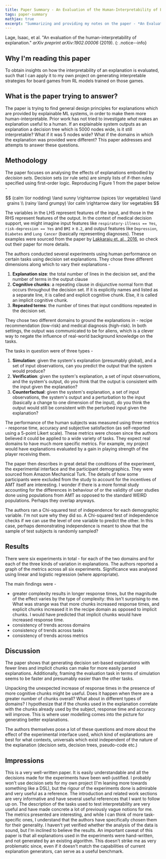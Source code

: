 ```yaml
---
title: Paper Summary - An Evaluation of the Human-Interpretability of Explanation by Lage et. al. (2019)
tags: paper-summary
mathjax: true
excerpt: "Summarizing and providing my notes on the paper - *An Evaluation of the Human-Interpretability of Explanation* by Lage et. al. (2019)"
---
```


Lage, Isaac, et al. "An evaluation of the human-interpretability of explanation." *arXiv preprint arXiv:1902.00006* (2019). [<i class="far fa-file-pdf"></i>](https://arxiv.org/pdf/1902.00006.pdf)
{: .notice--info}

## Why I'm reading this paper

To obtain insights on how the interpretability of an explanation is evaluated, such that I can apply it to my own project on generating interpretable strategies for board games from RL models trained on those games.

## What is the paper trying to answer?

The paper is trying to find general design principles for explanations which are provided by explainable ML systems, in order to make them more human-interpretable. Prior work has not tried to investigate *what* makes an explanation useful to a human. If an explainable system outputs as an explanation a decision tree which is 5000 nodes wide, is it still interpretable? What if it was 5 nodes wide? What if the domains in which the explanation was provided were different? This paper addresses and attempts to answer these questions.

## Methodology

The paper focuses on analysing the effects of explanations embodied by *decision sets*. Decision sets (or rule sets) are simply lists of if-then rules specified using first-order logic. Reproducing Figure 1 from the paper below -

$$
(calm \lor nodding) \land sunny \rightarrow (spices \lor vegetables) \land grains \\
(rainy \land grumpy) \lor calm \rightarrow dairy \lor vegetables
$$

The variables in the LHS represent features of the input, and those in the RHS represent features of the output. In the context of medical decision support, we might imagine input features like `respiratory-illness == Yes`, `risk-depression == Yes` and `BMI` $\geq$ `0.2`, and output features like `Depression`, `Diabetes` and `Lung Cancer` (basically representing diagnoses). These examples were sourced from the paper by [Lakkaraju et. al., 2016](https://www-cs-faculty.stanford.edu/people/jure/pubs/interpretable-kdd16.pdf), so check out their paper for more details.

The authors conducted several experiments using human performance on certain tasks using decision set explanations. They chose three different dimensions along which to vary their explanations -

1. **Explanation size**: the total number of lines in the decision set, and the number of terms in the output clause
2. **Cognitive chunks**: a repeating clause in disjunctive normal form that occurs throughout the decision set. If it is explicitly names and listed as a separate line, it is called and explicit cognitive chunk. Else, it is called an implicit cognitive chunk.
3. **Repeated terms**: the number of times that input conditions repeated in the decision set.

They chose two different domains to ground the explanations in - recipe recommendation (low-risk) and medical diagnosis (high-risk). In both settings, the output was communicated to be for aliens, which is a clever way to negate the influence of real-world background knowledge on the tasks.

The tasks in question were of three types -

1. **Simulation**: given the system's explanation (presumably global), and a set of input observations, can you predict the output that the system would produce?
2. **Verification**: given the system's explanation, a set of input observations, and the system's output, do you think that the output is consistent with the input given the explanation?
3. **Counterfactual**: given the system's explanation, a set of input observations, the system's output and a perturbation to the input (basically a change to one dimension of the input), do you think the output would still be consistent with the perturbed input given the explanation?

The performance of the human subjects was measured using three metrics - response time, accuracy and subjective satisfaction (as self-reported using a 5-point Likert scale). These metrics were chosen since the authors believed it could be applied to a wide variety of tasks. They expect real domains to have much more specific metrics. For example, my project would have explanations evaluated by a gain in playing strength of the player receiving them.

The paper then describes in great detail the conditions of the experiment, the experimental interface and the participant demographics. They were sourced from Amazon Mechanical Turk. The details of how some participants were excluded from the study to account for the incentives of AMT itself are interesting. I wonder if there is a more formal study accounting for the differences in behaviour of or the validity of user studies done using populations from AMT as opposed to the standard WEIRD populations. Perhaps they overlap anyways.

The authors ran a Chi-squared test of independence for each demographic variable. I'm not sure why they did so. A Chi-squared test of independence checks if we can use the level of one variable to predict the other. In this case, perhaps demonstrating independence is meant to show that the sample of test subjects is randomly sampled?

## Results

There were six experiments in total - for each of the two domains and for each of the three kinds of variation in explanations. The authors reported a graph of the metrics across all six experiments. Significance was analysed using linear and logistic regression (where appropriate).

The main findings were -

* greater complexity results in longer response times, but the magnitude of the effect varies by the type of complexity: this isn't surprising to me. What was strange was that more chunks increased response times, and explicit chunks increased it in the recipe domain as opposed to implicit chunks. I would have predicted that implicit chunks would have increased response time.
* consistency of trends across domains
* consistency of trends across tasks
* consistency of trends across metrics

## Discussion

The paper shows that generating decision set-based explanations with fewer lines and implicit chunks can make for more easily parsed explanations. Additionally, framing the evaluation task in terms of simulation seems to be faster and presumably easier than the other tasks.

Unpacking the unexpected increase of response times in the presence of more cognitive chunks might be useful. Does it happen when there are a greater number of chunks overall? What about in different types of domains? I hypothesize that if the chunks used in the explanation correlate with the chunks already used by the subject, response time and accuracy will improve. This is where user modelling comes into the picture for generating better explanations.

The authors themselves pose a lot of these questions and more about the effect of the experimental interface used, which kind of explanations are best for what contexts, universals which exist independent of the nature of the explanation (decision sets, decision trees, pseudo-code etc.)

## Impressions

This is a very well-written paper. It is easily understandable and all the decisions made for the experiments have been well-justified. I probably won't use decision sets for my own project (I'm leaning more towards something like a DSL), but the rigour of the experiments done is admirable and very useful as a reference. The introduction and related work sections are very informative and have several useful references that I want to follow up on. The description of the tasks used to test interpretability are very useful and have made concrete a lot of previously vague notions for me. The metrics presented are interesting, and while I can think of more task-specific ones, I understand that the authors have specifically chosen them for their generality. I haven't yet verified whether the analysis of the data is sound, but I'm inclined to believe the results. An important caveat of this paper is that all explanations used in the experiments were hand-written, and not generated by an existing algorithm. This doesn't strike me as very problematic since, even if it doesn't match the capabilities of current explanation generators, can serve as a useful benchmark.
